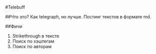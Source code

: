 #Telebuff 

##Что это?
Как telegraph, но лучше.
Постинг текстов в формате md.

##Фичи
1. Strikethrough в тексте
2. Поиск по хэштегам
3. Поиск по авторам
 
 
